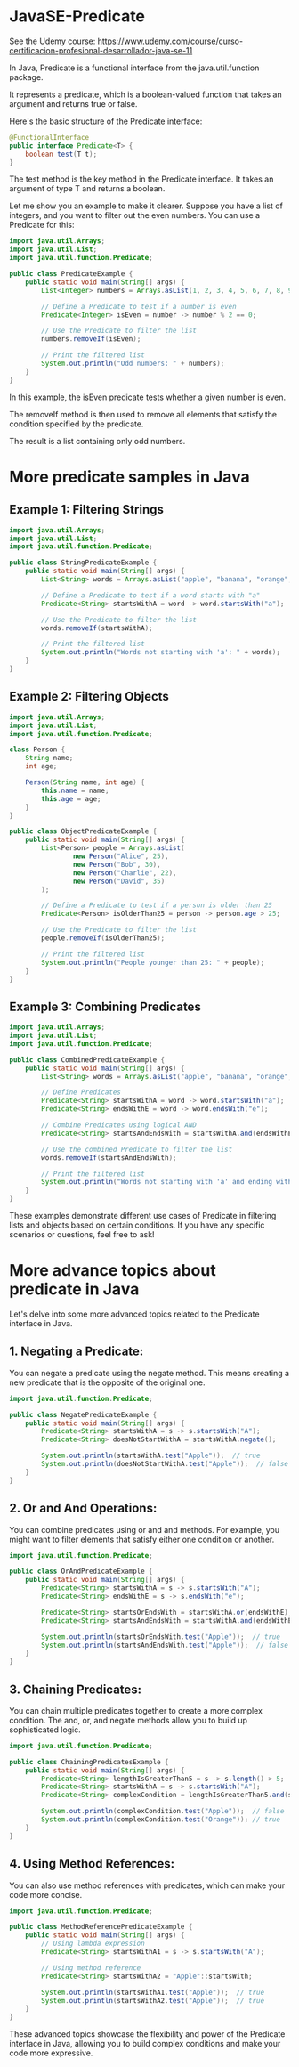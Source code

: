 # JavaSE-Predicate

See the Udemy course: https://www.udemy.com/course/curso-certificacion-profesional-desarrollador-java-se-11

In Java, Predicate is a functional interface from the java.util.function package. 

It represents a predicate, which is a boolean-valued function that takes an argument and returns true or false.

Here's the basic structure of the Predicate interface:

```java
@FunctionalInterface
public interface Predicate<T> {
    boolean test(T t);
}
```

The test method is the key method in the Predicate interface. It takes an argument of type T and returns a boolean.

Let me show you an example to make it clearer. Suppose you have a list of integers, and you want to filter out the even numbers. You can use a Predicate for this:

```java
import java.util.Arrays;
import java.util.List;
import java.util.function.Predicate;

public class PredicateExample {
    public static void main(String[] args) {
        List<Integer> numbers = Arrays.asList(1, 2, 3, 4, 5, 6, 7, 8, 9, 10);

        // Define a Predicate to test if a number is even
        Predicate<Integer> isEven = number -> number % 2 == 0;

        // Use the Predicate to filter the list
        numbers.removeIf(isEven);

        // Print the filtered list
        System.out.println("Odd numbers: " + numbers);
    }
}
```

In this example, the isEven predicate tests whether a given number is even. 

The removeIf method is then used to remove all elements that satisfy the condition specified by the predicate. 

The result is a list containing only odd numbers.

# More predicate samples in Java

## Example 1: Filtering Strings

```java
import java.util.Arrays;
import java.util.List;
import java.util.function.Predicate;

public class StringPredicateExample {
    public static void main(String[] args) {
        List<String> words = Arrays.asList("apple", "banana", "orange", "grape", "kiwi");

        // Define a Predicate to test if a word starts with "a"
        Predicate<String> startsWithA = word -> word.startsWith("a");

        // Use the Predicate to filter the list
        words.removeIf(startsWithA);

        // Print the filtered list
        System.out.println("Words not starting with 'a': " + words);
    }
}
```

## Example 2: Filtering Objects

```java
import java.util.Arrays;
import java.util.List;
import java.util.function.Predicate;

class Person {
    String name;
    int age;

    Person(String name, int age) {
        this.name = name;
        this.age = age;
    }
}

public class ObjectPredicateExample {
    public static void main(String[] args) {
        List<Person> people = Arrays.asList(
                new Person("Alice", 25),
                new Person("Bob", 30),
                new Person("Charlie", 22),
                new Person("David", 35)
        );

        // Define a Predicate to test if a person is older than 25
        Predicate<Person> isOlderThan25 = person -> person.age > 25;

        // Use the Predicate to filter the list
        people.removeIf(isOlderThan25);

        // Print the filtered list
        System.out.println("People younger than 25: " + people);
    }
}
```

## Example 3: Combining Predicates

```java
import java.util.Arrays;
import java.util.List;
import java.util.function.Predicate;

public class CombinedPredicateExample {
    public static void main(String[] args) {
        List<String> words = Arrays.asList("apple", "banana", "orange", "grape", "kiwi");

        // Define Predicates
        Predicate<String> startsWithA = word -> word.startsWith("a");
        Predicate<String> endsWithE = word -> word.endsWith("e");

        // Combine Predicates using logical AND
        Predicate<String> startsAndEndsWith = startsWithA.and(endsWithE);

        // Use the combined Predicate to filter the list
        words.removeIf(startsAndEndsWith);

        // Print the filtered list
        System.out.println("Words not starting with 'a' and ending with 'e': " + words);
    }
}
```

These examples demonstrate different use cases of Predicate in filtering lists and objects based on certain conditions. If you have any specific scenarios or questions, feel free to ask!

# More advance topics about predicate in Java

Let's delve into some more advanced topics related to the Predicate interface in Java.

## 1. Negating a Predicate:
You can negate a predicate using the negate method. This means creating a new predicate that is the opposite of the original one.

```java
import java.util.function.Predicate;

public class NegatePredicateExample {
    public static void main(String[] args) {
        Predicate<String> startsWithA = s -> s.startsWith("A");
        Predicate<String> doesNotStartWithA = startsWithA.negate();

        System.out.println(startsWithA.test("Apple"));  // true
        System.out.println(doesNotStartWithA.test("Apple"));  // false
    }
}
```

## 2. Or and And Operations:
You can combine predicates using or and and methods. For example, you might want to filter elements that satisfy either one condition or another.

```java
import java.util.function.Predicate;

public class OrAndPredicateExample {
    public static void main(String[] args) {
        Predicate<String> startsWithA = s -> s.startsWith("A");
        Predicate<String> endsWithE = s -> s.endsWith("e");

        Predicate<String> startsOrEndsWith = startsWithA.or(endsWithE);
        Predicate<String> startsAndEndsWith = startsWithA.and(endsWithE);

        System.out.println(startsOrEndsWith.test("Apple"));  // true
        System.out.println(startsAndEndsWith.test("Apple"));  // false
    }
}
```

## 3. Chaining Predicates:
You can chain multiple predicates together to create a more complex condition. The and, or, and negate methods allow you to build up sophisticated logic.

```java
import java.util.function.Predicate;

public class ChainingPredicatesExample {
    public static void main(String[] args) {
        Predicate<String> lengthIsGreaterThan5 = s -> s.length() > 5;
        Predicate<String> startsWithA = s -> s.startsWith("A");
        Predicate<String> complexCondition = lengthIsGreaterThan5.and(startsWithA).negate();

        System.out.println(complexCondition.test("Apple"));  // false
        System.out.println(complexCondition.test("Orange")); // true
    }
}
```

## 4. Using Method References:
You can also use method references with predicates, which can make your code more concise.

```java
import java.util.function.Predicate;

public class MethodReferencePredicateExample {
    public static void main(String[] args) {
        // Using lambda expression
        Predicate<String> startsWithA1 = s -> s.startsWith("A");

        // Using method reference
        Predicate<String> startsWithA2 = "Apple"::startsWith;

        System.out.println(startsWithA1.test("Apple"));  // true
        System.out.println(startsWithA2.test("Apple"));  // true
    }
}
```

These advanced topics showcase the flexibility and power of the Predicate interface in Java, allowing you to build complex conditions and make your code more expressive. 
